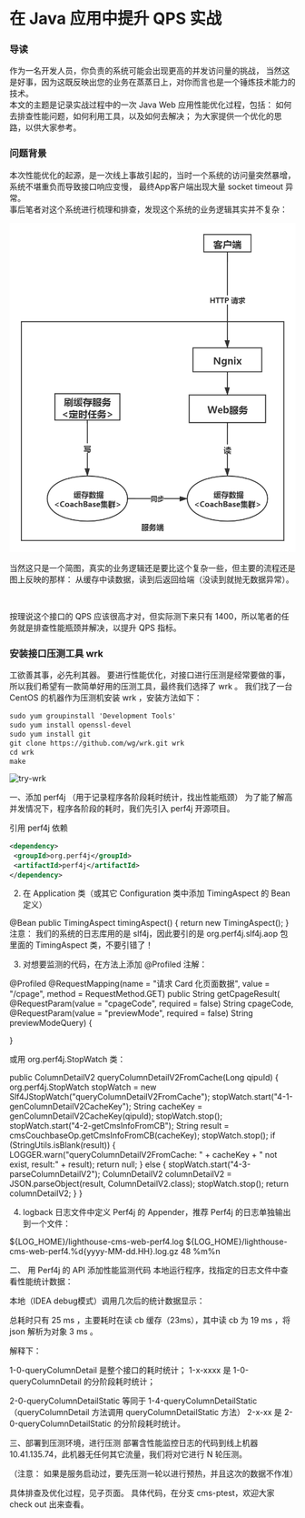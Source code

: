 
# 在 Java 应用中提升 QPS 实战

### 导读
作为一名开发人员，你负责的系统可能会出现更高的并发访问量的挑战，
当然这是好事，因为这既反映出您的业务在蒸蒸日上，对你而言也是一个锤炼技术能力的技术。
<br>
本文的主题是记录实战过程中的一次 Java Web 应用性能优化过程，包括：
如何去排查性能问题，如何利用工具，以及如何去解决；
为大家提供一个优化的思路，以供大家参考。


### 问题背景
本次性能优化的起源，是一次线上事故引起的，当时一个系统的访问量突然暴增，系统不堪重负而导致接口响应变慢，
最终App客户端出现大量 socket timeout 异常。
<br>
事后笔者对这个系统进行梳理和排查，发现这个系统的业务逻辑其实并不复杂：

![arch-old](https://raw.githubusercontent.com/terran4j/tech-share/master/qps-improve/arch-old.jpg "系统架构简图")

当然这只是一个简图，真实的业务逻辑还是要比这个复杂一些，但主要的流程还是图上反映的那样：
从缓存中读数据，读到后返回给端（没读到就抛无数据异常）。

<br>

按理说这个接口的 QPS 应该很高才对，但实际测下来只有 1400，所以笔者的任务就是排查性能瓶颈并解决，以提升 QPS 指标。




### 安装接口压测工具 wrk

工欲善其事，必先利其器。
要进行性能优化，对接口进行压测是经常要做的事，所以我们希望有一款简单好用的压测工具，最终我们选择了 wrk 。
我们找了一台 CentOS 的机器作为压测机安装 wrk ，安装方法如下：

```jshelllanguage
sudo yum groupinstall 'Development Tools'
sudo yum install openssl-devel
sudo yum install git
git clone https://github.com/wg/wrk.git wrk
cd wrk
make
```

![try-wrk](https://raw.githubusercontent.com/terran4j/tech-share/master/qps-improve/try-wrk.jpg "wrk试用")


一、添加 perf4j （用于记录程序各阶段耗时统计，找出性能瓶颈）
为了能了解高并发情况下，程序各阶段的耗时，我们先引入 perf4j 开源项目。

引用 perf4j 依赖

```xml
<dependency>
 <groupId>org.perf4j</groupId>
 <artifactId>perf4j</artifactId>
</dependency>
```

2. 在 Application 类（或其它 Configuration 类中添加 TimingAspect 的 Bean 定义）

@Bean
public TimingAspect timingAspect() {
 return new TimingAspect();
}
注意： 我们的系统的日志库用的是 slf4j，因此要引的是 org.perf4j.slf4j.aop 包里面的 TimingAspect 类，不要引错了！



3. 对想要监测的代码，在方法上添加  @Profiled 注解：

@Profiled
@RequestMapping(name = "请求 Card 化页面数据", value = "/cpage", method = RequestMethod.GET)
public String getCpageResult(
        @RequestParam(value = "cpageCode", required = false) String cpageCode,
 @RequestParam(value = "previewMode", required = false) String previewModeQuery) {


}

或用 org.perf4j.StopWatch 类：

public ColumnDetailV2 queryColumnDetailV2FromCache(Long qipuId) {
    org.perf4j.StopWatch stopWatch = new Slf4JStopWatch("queryColumnDetailV2FromCache");
 stopWatch.start("4-1-genColumnDetailV2CacheKey");
 String cacheKey = genColumnDetailV2CacheKey(qipuId);
 stopWatch.stop();
 stopWatch.start("4-2-getCmsInfoFromCB");
 String result = cmsCouchbaseOp.getCmsInfoFromCB(cacheKey);
 stopWatch.stop();
 if (StringUtils.isBlank(result)) {
        LOGGER.warn("queryColumnDetailV2FromCache: " + cacheKey + " not exist, result:" + result);
 return null;
 } else {
        stopWatch.start("4-3-parseColumnDetailV2");
 ColumnDetailV2 columnDetailV2 = JSON.parseObject(result, ColumnDetailV2.class);
 stopWatch.stop();
 return columnDetailV2;
 }
}


4. logback 日志文件中定义 Perf4j 的 Appender，推荐 Perf4j 的日志单独输出到一个文件：
<appender name="Perf4jFileAppender" class="ch.qos.logback.core.rolling.RollingFileAppender">
 <File>${LOG_HOME}/lighthouse-cms-web-perf4.log</File>
 <rollingPolicy class="ch.qos.logback.core.rolling.TimeBasedRollingPolicy">
 <!--文件的路径与名称,{yyyy-MM-dd.HH}精确到小时,则按小时分割保存-->
 <FileNamePattern>${LOG_HOME}/lighthouse-cms-web-perf4.%d{yyyy-MM-dd.HH}.log.gz</FileNamePattern>
 <!-- 如果当前是按小时保存，则保存48小时(=2天)内的日志（建议生产环境改成7天） -->
 <MaxHistory>48</MaxHistory>
 </rollingPolicy>
 <encoder class="ch.qos.logback.classic.encoder.PatternLayoutEncoder">
 <pattern>%m%n</pattern>
 </encoder>
</appender>

<appender name="Perf4jAppender"
 class="org.perf4j.logback.AsyncCoalescingStatisticsAppender">
 <!-- TimeSlice 用来设置聚集分组输出的时间间隔，默认是 30000 ms，
 在生产环境中可以适当增大以供减少写文件的次数 -->
 <param name="TimeSlice" value="10000"/>
 <appender-ref ref="Perf4jFileAppender"/>
</appender>

<!-- Perf4j 默认用名称为 org.perf4j.TimingLogger 的 Logger -->
<logger name="org.perf4j.TimingLogger" additivity="false">
 <level value="INFO"/>
 <appender-ref ref="Perf4jAppender"/>
</logger>




二、 用 Perf4j 的 API 添加性能监测代码
本地运行程序，找指定的日志文件中查看性能统计数据：



本地（IDEA debug模式）调用几次后的统计数据显示：

总耗时只有 25 ms ，主要耗时在读 cb 缓存（23ms），其中读 cb 为 19 ms ，将 json 解析为对象 3 ms 。

解释下：

1-0-queryColumnDetail 是整个接口的耗时统计；
1-x-xxxx 是  1-0-queryColumnDetail 的分阶段耗时统计；



2-0-queryColumnDetailStatic 等同于 1-4-queryColumnDetailStatic （queryColumnDetail 方法调用 queryColumnDetailStatic 方法）
2-x-xx 是 2-0-queryColumnDetailStatic 的分阶段耗时统计。



三、部署到压测环境，进行压测
部署含性能监控日志的代码到线上机器  10.41.135.74，此机器无任何其它流量，我们将对它进行 N 轮压测。

（注意： 如果是服务启动过，要先压测一轮以进行预热，并且这次的数据不作准）

具体排查及优化过程，见子页面。
具体代码，在分支 cms-ptest，欢迎大家 check out 出来查看。